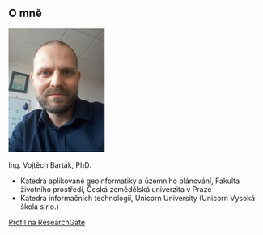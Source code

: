 ## O mně

![](images\profilovka_small.jpg)

Ing. Vojtěch Barták, PhD.

- Katedra aplikované geoinformatiky a územního plánování, Fakulta životního prostředí, Česká zemědělská univerzita v Praze
- Katedra informačních technologií, Unicorn University (Unicorn Vysoká škola s.r.o.)

[Profil na ResearchGate](https://www.researchgate.net/profile/Vojtech_Bartak2)